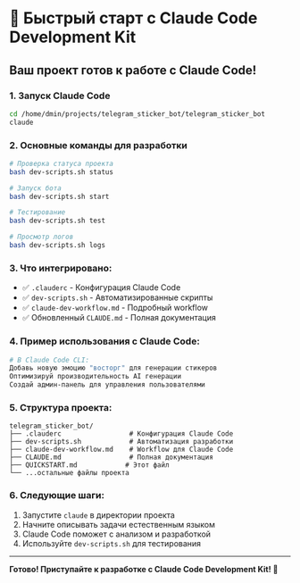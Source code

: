 # 🚀 Быстрый старт с Claude Code Development Kit

## Ваш проект готов к работе с Claude Code!

### 1. Запуск Claude Code
```bash
cd /home/dmin/projects/telegram_sticker_bot/telegram_sticker_bot
claude
```

### 2. Основные команды для разработки
```bash
# Проверка статуса проекта
bash dev-scripts.sh status

# Запуск бота
bash dev-scripts.sh start

# Тестирование
bash dev-scripts.sh test

# Просмотр логов
bash dev-scripts.sh logs
```

### 3. Что интегрировано:
- ✅ `.clauderc` - Конфигурация Claude Code
- ✅ `dev-scripts.sh` - Автоматизированные скрипты
- ✅ `claude-dev-workflow.md` - Подробный workflow
- ✅ Обновленный `CLAUDE.md` - Полная документация

### 4. Пример использования с Claude Code:
```bash
# В Claude Code CLI:
Добавь новую эмоцию "восторг" для генерации стикеров
Оптимизируй производительность AI генерации
Создай админ-панель для управления пользователями
```

### 5. Структура проекта:
```
telegram_sticker_bot/
├── .clauderc                 # Конфигурация Claude Code
├── dev-scripts.sh            # Автоматизация разработки
├── claude-dev-workflow.md    # Workflow для Claude Code
├── CLAUDE.md                 # Полная документация
├── QUICKSTART.md            # Этот файл
└── ...остальные файлы проекта
```

### 6. Следующие шаги:
1. Запустите `claude` в директории проекта
2. Начните описывать задачи естественным языком
3. Claude Code поможет с анализом и разработкой
4. Используйте `dev-scripts.sh` для тестирования

---

**Готово! Приступайте к разработке с Claude Code Development Kit! 🎉**